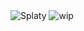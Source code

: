 <img src="https://64.media.tumblr.com/b60a1cc567bef33265d8fd2873fdd940/f7ca6402bf78dec3-89/s540x810/dd52836165409e09169723f71ddc3d14122dc011.pnj" alt="Splaty">
<img src="https://64.media.tumblr.com/708d62ecd54b6234814bd29a342c1bbd/b106f38eeac082e9-da/s540x810/626fa51d88c5c992518c9b62e11474f381e0d631.pnj" alt="wip">
<!--
**CUBE-IC/CUBE-IC** is a ✨ _special_ ✨ repository because its `README.md` (this file) appears on your GitHub profile.

Here are some ideas to get you started:

- 🔭 I’m currently working on ...
- 🌱 I’m currently learning ...
- 👯 I’m looking to collaborate on ...
- 🤔 I’m looking for help with ...
- 💬 Ask me about ...
- 📫 How to reach me: ...
- 😄 Pronouns: ...
- ⚡ Fun fact: ...
-->
